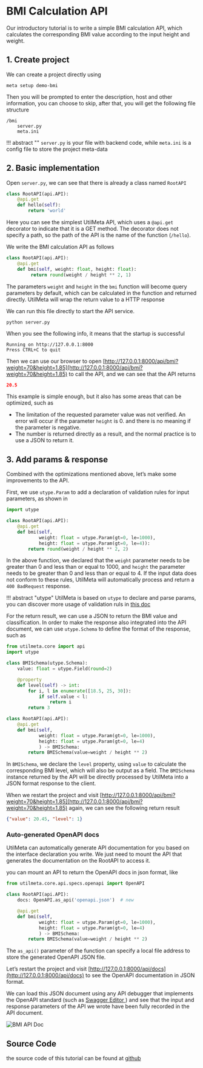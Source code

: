 # BMI Calculation API

Our introductory tutorial is to write a simple BMI calculation API, which calculates the corresponding BMI value according to the input height and weight.
## 1. Create project

We can create a project directly using

```
meta setup demo-bmi
```

Then you will be prompted to enter the description, host and other information, you can choose to skip, after that, you will get the following file structure

```
/bmi
    server.py
    meta.ini
```

!!! abstract ""
	`server.py` is your file with backend code, while `meta.ini` is a config file to store the project meta-data


## 2. Basic implementation

Open `server.py`, we can see that there is already a class named `RootAPI`

```python
class RootAPI(api.API):
    @api.get
    def hello(self):
        return 'world'
```

Here you can see the simplest UtilMeta API, which uses a `@api.get` decorator to indicate that it is a GET method. The decorator does not specify a path, so the path of the API is the name of the function (`/hello`).

We write the BMI calculation API as follows
```python
class RootAPI(api.API):  
    @api.get  
    def bmi(self, weight: float, height: float):  
         return round(weight / height ** 2, 1)
```

The parameters `weight` and `height` in the `bmi` function will become query parameters by default, which can be calculated in the function and returned directly. UtilMeta will wrap the return value to a HTTP response

We can run this file directly to start the API service.
```shell
python server.py
```

When you see the following info, it means that the startup is successful
```
Running on http://127.0.0.1:8000
Press CTRL+C to quit
```

Then we can use our browser to open [http://127.0.0.1:8000/api/bmi?weight=70&height=1.85](http://127.0.0.1:8000/api/bmi?weight=70&height=1.85) to call the API, and we can see that the API returns
```json
20.5
```

This example is simple enough, but it also has some areas that can be optimized, such as

* The limitation of the requested parameter value was not verified. An error will occur if the parameter `height` is 0. and there is no meaning if the parameter is negative.
* The number is returned directly as a result, and the normal practice is to use a JSON to return it.

## 3. Add params & response

Combined with the optimizations mentioned above, let’s make some improvements to the API.

First, we use `utype.Param` to add a declaration of validation rules for input parameters, as shown in

```python
import utype

class RootAPI(api.API):
    @api.get
    def bmi(self,
            weight: float = utype.Param(gt=0, le=1000),
            height: float = utype.Param(gt=0, le=4)):
        return round(weight / height ** 2, 2)
```

In the above function, we declared that the `weight` parameter needs to be greater than 0 and less than or equal to 1000, and `height` the parameter needs to be greater than 0 and less than or equal to 4. If the input data does not conform to these rules, UtilMeta will automatically process and return a `400 BadRequest` response.

!!! abstract "utype"
	UtilMeta is based on `utype` to declare and parse params, you can discover more usage of validation ruls in [this doc](https://utype.io/references/rule/)

For the return result, we can use a JSON to return the BMI value and classification. In order to make the response also integrated into the API document, we can use `utype.Schema` to define the format of the response, such as
```python
from utilmeta.core import api
import utype

class BMISchema(utype.Schema):
    value: float = utype.Field(round=2)

    @property
    def level(self) -> int:
        for i, l in enumerate([18.5, 25, 30]):
            if self.value < l:
                return i
        return 3

class RootAPI(api.API):
    @api.get
    def bmi(self,
            weight: float = utype.Param(gt=0, le=1000),
            height: float = utype.Param(gt=0, le=4)
            ) -> BMISchema:
        return BMISchema(value=weight / height ** 2)
```

In `BMISchema`, we declare the `level` property, using `value` to calculate the corresponding BMI level, which will also be output as a field. The `BMISchema` instance returned by the API will be directly processed by UtilMeta into a JSON format response to the client.

When we restart the project and visit [http://127.0.0.1:8000/api/bmi?weight=70&height=1.85](http://127.0.0.1:8000/api/bmi?weight=70&height=1.85) again, we can see the following return result
```json
{"value": 20.45, "level": 1}
```

### Auto-generated OpenAPI docs

UtilMeta can automatically generate API documentation for you based on the interface declaration you write. We just need to mount the API that generates the documentation on the RootAPI to access it.

you can mount an API to return the OpenAPI docs in json format, like
```python
from utilmeta.core.api.specs.openapi import OpenAPI

class RootAPI(api.API):
    docs: OpenAPI.as_api('openapi.json')  # new

    @api.get
    def bmi(self,
            weight: float = utype.Param(gt=0, le=1000),
            height: float = utype.Param(gt=0, le=4)
            ) -> BMISchema:
        return BMISchema(value=weight / height ** 2)
```

The `as_api()` parameter of the function can specify a local file address to store the generated OpenAPI JSON file.

Let’s restart the project and visit [http://127.0.0.1:8000/api/docs](http://127.0.0.1:8000/api/docs) to see the OpenAPI documentation in JSON format.

We can load this JSON document using any API debugger that implements the OpenAPI standard (such as [ Swagger Editor ](https://editor.swagger.io/)) and see that the input and response parameters of the API we wrote have been fully recorded in the API document.

![ BMI API Doc ](https://utilmeta.com/assets/image/bmi-api-doc.png)


## Source Code

the source code of this tutorial can be found at [github](https://github.com/utilmeta/utilmeta-py/blob/main/examples/bmi_calc/server.py)